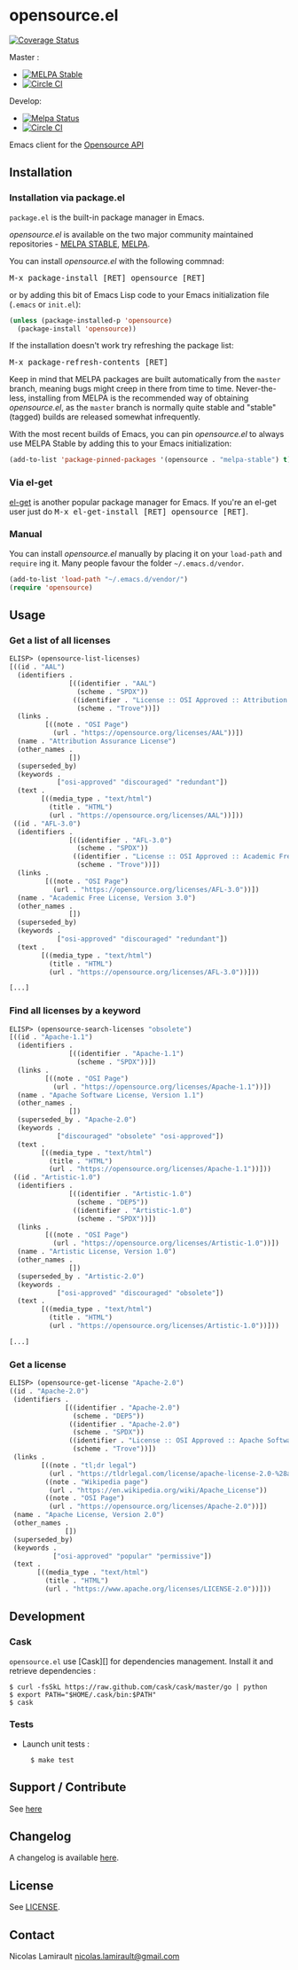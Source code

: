 # opensource.el

[![Coverage Status](https://coveralls.io/repos/nlamirault/opensource.el/badge.png)](https://coveralls.io/r/nlamirault/opensource.el)

Master :
* [![MELPA Stable](https://stable.melpa.org/packages/opensource.svg)](https://stable.melpa.org/#/opensource)
* [![Circle CI](https://circleci.com/gh/nlamirault/opensource.el/tree/master.svg?style=svg)](https://circleci.com/gh/nlamirault/opensource.el/tree/master)

Develop:
* [![Melpa Status](https://melpa.org/packages/opensource-badge.svg)](https://melpa.org/#/opensource)
* [![Circle CI](https://circleci.com/gh/nlamirault/opensource.el/tree/develop.svg?style=svg)](https://circleci.com/gh/nlamirault/opensource.el/tree/develop)

Emacs client for the [Opensource API](https://api.opensource.org/)

## Installation

### Installation via package.el

`package.el` is the built-in package manager in Emacs.

*opensource.el* is available on the two major community maintained repositories -
[MELPA STABLE](https://stable.melpa.org), [MELPA](https://melpa.org).

You can install *opensource.el* with the following commnad:

<kbd>M-x package-install [RET] opensource [RET]</kbd>

or by adding this bit of Emacs Lisp code to your Emacs initialization file
(`.emacs` or `init.el`):

```el
(unless (package-installed-p 'opensource)
  (package-install 'opensource))
```

If the installation doesn't work try refreshing the package list:

<kbd>M-x package-refresh-contents [RET]</kbd>

Keep in mind that MELPA packages are built automatically from
the `master` branch, meaning bugs might creep in there from time to
time. Never-the-less, installing from MELPA is the recommended way of
obtaining *opensource.el*, as the `master` branch is normally quite stable and
"stable" (tagged) builds are released somewhat infrequently.

With the most recent builds of Emacs, you can pin *opensource.el* to always
use MELPA Stable by adding this to your Emacs initialization:

```el
(add-to-list 'package-pinned-packages '(opensource . "melpa-stable") t)
```

### Via el-get

[el-get](https://github.com/dimitri/el-get) is another popular package manager for Emacs. If you're an el-get
user just do <kbd>M-x el-get-install [RET] opensource [RET]</kbd>.

### Manual

You can install *opensource.el* manually by placing it on your `load-path` and
`require` ing it. Many people favour the folder `~/.emacs.d/vendor`.

```el
(add-to-list 'load-path "~/.emacs.d/vendor/")
(require 'opensource)
```

## Usage

### Get a list of all licenses

```el
ELISP> (opensource-list-licenses)
[((id . "AAL")
  (identifiers .
               [((identifier . "AAL")
                 (scheme . "SPDX"))
                ((identifier . "License :: OSI Approved :: Attribution Assurance License")
                 (scheme . "Trove"))])
  (links .
         [((note . "OSI Page")
           (url . "https://opensource.org/licenses/AAL"))])
  (name . "Attribution Assurance License")
  (other_names .
               [])
  (superseded_by)
  (keywords .
            ["osi-approved" "discouraged" "redundant"])
  (text .
        [((media_type . "text/html")
          (title . "HTML")
          (url . "https://opensource.org/licenses/AAL"))]))
 ((id . "AFL-3.0")
  (identifiers .
               [((identifier . "AFL-3.0")
                 (scheme . "SPDX"))
                ((identifier . "License :: OSI Approved :: Academic Free License (AFL)")
                 (scheme . "Trove"))])
  (links .
         [((note . "OSI Page")
           (url . "https://opensource.org/licenses/AFL-3.0"))])
  (name . "Academic Free License, Version 3.0")
  (other_names .
               [])
  (superseded_by)
  (keywords .
            ["osi-approved" "discouraged" "redundant"])
  (text .
        [((media_type . "text/html")
          (title . "HTML")
          (url . "https://opensource.org/licenses/AFL-3.0"))]))

[...]
```

### Find all licenses by a keyword

```el
ELISP> (opensource-search-licenses "obsolete")
[((id . "Apache-1.1")
  (identifiers .
               [((identifier . "Apache-1.1")
                 (scheme . "SPDX"))])
  (links .
         [((note . "OSI Page")
           (url . "https://opensource.org/licenses/Apache-1.1"))])
  (name . "Apache Software License, Version 1.1")
  (other_names .
               [])
  (superseded_by . "Apache-2.0")
  (keywords .
            ["discouraged" "obsolete" "osi-approved"])
  (text .
        [((media_type . "text/html")
          (title . "HTML")
          (url . "https://opensource.org/licenses/Apache-1.1"))]))
 ((id . "Artistic-1.0")
  (identifiers .
               [((identifier . "Artistic-1.0")
                 (scheme . "DEP5"))
                ((identifier . "Artistic-1.0")
                 (scheme . "SPDX"))])
  (links .
         [((note . "OSI Page")
           (url . "https://opensource.org/licenses/Artistic-1.0"))])
  (name . "Artistic License, Version 1.0")
  (other_names .
               [])
  (superseded_by . "Artistic-2.0")
  (keywords .
            ["osi-approved" "discouraged" "obsolete"])
  (text .
        [((media_type . "text/html")
          (title . "HTML")
          (url . "https://opensource.org/licenses/Artistic-1.0"))]))

[...]
```

### Get a license

```el
ELISP> (opensource-get-license "Apache-2.0")
((id . "Apache-2.0")
 (identifiers .
              [((identifier . "Apache-2.0")
                (scheme . "DEP5"))
               ((identifier . "Apache-2.0")
                (scheme . "SPDX"))
               ((identifier . "License :: OSI Approved :: Apache Software License")
                (scheme . "Trove"))])
 (links .
        [((note . "tl;dr legal")
          (url . "https://tldrlegal.com/license/apache-license-2.0-%28apache-2.0%29"))
         ((note . "Wikipedia page")
          (url . "https://en.wikipedia.org/wiki/Apache_License"))
         ((note . "OSI Page")
          (url . "https://opensource.org/licenses/Apache-2.0"))])
 (name . "Apache License, Version 2.0")
 (other_names .
              [])
 (superseded_by)
 (keywords .
           ["osi-approved" "popular" "permissive"])
 (text .
       [((media_type . "text/html")
         (title . "HTML")
         (url . "https://www.apache.org/licenses/LICENSE-2.0"))]))
```


## Development

### Cask

``opensource.el`` use [Cask][] for dependencies management.
Install it and retrieve dependencies :

    $ curl -fsSkL https://raw.github.com/cask/cask/master/go | python
    $ export PATH="$HOME/.cask/bin:$PATH"
    $ cask


### Tests

* Launch unit tests :

        $ make test


## Support / Contribute

See [here](CONTRIBUTING.md)


## Changelog

A changelog is available [here](ChangeLog.md).


## License

See [LICENSE](LICENSE).


## Contact

Nicolas Lamirault <nicolas.lamirault@gmail.com>
